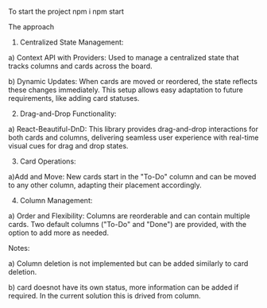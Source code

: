 To start the project
npm i 
npm start 

The approach


1) Centralized State Management:


  a) Context API with Providers: Used to manage a centralized state that tracks columns and cards across the board.

  b) Dynamic Updates: When cards are moved or reordered, the state reflects these changes immediately. This setup allows easy adaptation to future requirements, like adding card statuses.


  
2) Drag-and-Drop Functionality:


  a) React-Beautiful-DnD: This library provides drag-and-drop interactions for both cards and columns, delivering seamless user experience with real-time visual cues for drag and drop states.



3) Card Operations:


  a)Add and Move: New cards start in the "To-Do" column and can be moved to any other column, adapting their placement accordingly.


  
4) Column Management:


  a) Order and Flexibility: Columns are reorderable and can contain multiple cards. Two default columns ("To-Do" and "Done") are provided, with the option to add more as needed.



Notes:


  a) Column deletion is not implemented but can be added similarly to card deletion.

  b) card doesnot have its own status, more information can be added if required. In the current solution this is drived from column.
  
